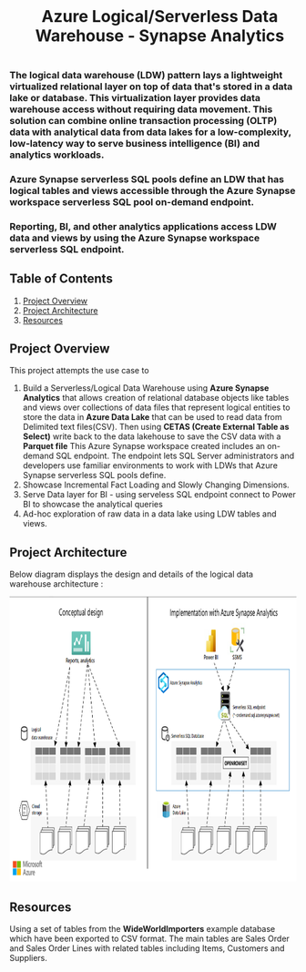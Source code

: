 
<div align="center">
  <div id="user-content-toc">
    <ul>
      <summary><h1 style="display: inline-block;"> Azure Logical/Serverless Data Warehouse - Synapse Analytics </h1></summary>
    </ul>
  </div>
</div>

<div align="left">
  
### The logical data warehouse (LDW) pattern lays a lightweight virtualized relational layer on top of data that's stored in a data lake or database. This virtualization layer provides data warehouse access without requiring data movement. This solution can combine online transaction processing (OLTP) data with analytical data from data lakes for a low-complexity, low-latency way to serve business intelligence (BI) and analytics workloads.
### Azure Synapse serverless SQL pools define an LDW that has logical tables and views accessible through the Azure Synapse workspace serverless SQL pool on-demand endpoint.
### Reporting, BI, and other analytics applications access LDW data and views by using the Azure Synapse workspace serverless SQL endpoint.

##  Table of Contents
1. [Project Overview](#introduction)
2. [Project Architecture](#project-architecture)
3. [Resources](#Resources)

<a name="introduction"></a>
## Project Overview 
This project attempts the use case to 
1. Build a Serverless/Logical Data Warehouse using **Azure Synapse Analytics** that allows creation of relational database objects like tables and views over collections of data files that represent logical entities to store the data in **Azure Data Lake** that can be used to read data from Delimited text files(CSV). Then using **CETAS (Create External Table as Select)** write back to the data lakehouse to save the CSV data with a **Parquet file** This Azure Synapse workspace created includes an on-demand SQL endpoint. The endpoint lets SQL Server administrators and developers use familiar environments to work with LDWs that Azure Synapse serverless SQL pools define.
2. Showcase Incremental Fact Loading and Slowly Changing Dimensions.
3. Serve Data layer for BI - using serveless SQL endpoint connect to Power BI to showcase the analytical queries
4. Ad-hoc exploration of raw data in a data lake using LDW tables and views.
   

<a name="project-architecture"></a>
## Project Architecture

Below diagram displays the design and details of the logical data warehouse architecture :

<img src="https://github.com/ShreevaniRao/Azure/blob/main/Logical(Serverless)%20Data%20Warehouse%20(Synapse%20Analytics)/Assets/ServerlessDWArchitecture.png" width="850" height="500"> 

<a name="Resources"></a>
## Resources
Using a set of tables from the **WideWorldImporters** example database which have been exported to CSV format. The main tables are Sales Order and Sales Order Lines with related tables including Items, Customers and Suppliers.
